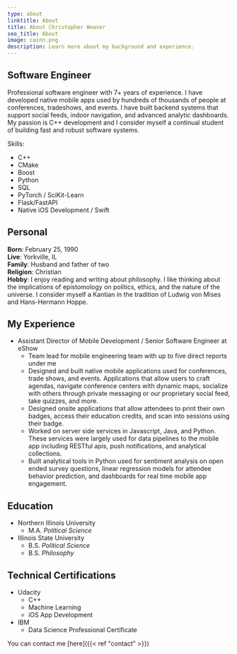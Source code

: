 ```yaml
---
type: about
linktitle: About
title: About Christopher Weaver
seo_title: About
image: cainn.png
description: Learn more about my background and experience.
---
```


## Software Engineer

Professional software engineer with 7+ years of experience. I have developed native mobile apps used by hundreds of thousands of people at conferences, tradeshows, and events. I have built backend systems that support social feeds, indoor navigation, and advanced analytic dashboards. My passion is C++ development and I consider myself a continual student of building fast and robust software systems. 

Skills:

* C++ 
* CMake
* Boost
* Python
* SQL
* PyTorch / SciKit-Learn
* Flask/FastAPI
* Native iOS Development / Swift

## Personal

**Born**: February 25, 1990  
**Live**: Yorkville, IL  
**Family**: Husband and father of two  
**Religion**: Christian  
**Hobby**: I enjoy reading and writing about philosophy. I like thinking about the implications of epistomology on politics, ethics, and the nature of the universe. I consider myself a Kantian in the tradition of Ludwig von Mises and Hans-Hermann Hoppe. 

## My Experience

* Assistant Director of Mobile Development / Senior Software Engineer at eShow
    * Team lead for mobile engineering team with up to five direct reports under me
    * Designed and built native mobile applications used for conferences, trade shows, and events. Applications that allow users to craft agendas, navigate conference centers with dynamic maps, socialize with others through private messaging or our proprietary social feed, take quizzes, and more.
    * Designed onsite applications that allow attendees to print their own badges, access their education credits, and scan into sessions using their badge.
    * Worked on server side services in Javascript, Java, and Python. These services were largely used for data pipelines to the mobile app including RESTful apis, push notifications, and analytical collections.
    * Built analytical tools in Python used for sentiment analysis on open ended survey questions, linear regression models for attendee behavior prediction, and dashboards for real time mobile app engagement.

## Education

* Northern Illinois University
    * M.A. *Political Science*
* Illinois State University
    * B.S. *Political Science*
    * B.S. *Philosophy*

## Technical Certifications

* Udacity
    * C++
    * Machine Learning
    * iOS App Development
* IBM
    * Data Science Professional Certificate

You can contact me [here]({{< ref "contact" >}})
